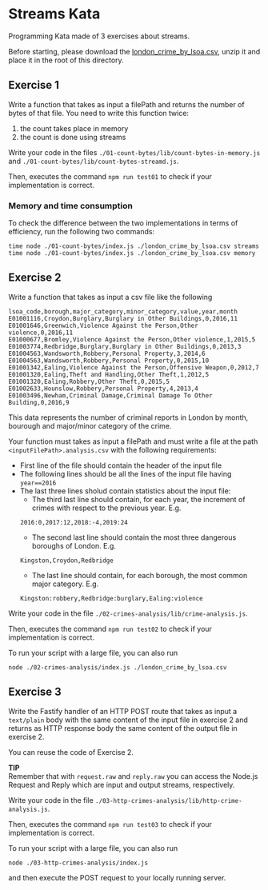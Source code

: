 # Streams Kata

Programming Kata made of 3 exercises about streams.

Before starting, please download the [london_crime_by_lsoa.csv](https://www.kaggle.com/jboysen/london-crime/downloads/london-crime.zip/1), unzip it and place it in the root of this directory.
## Exercise 1

Write a function that takes as input a filePath and returns the number of bytes of that file.
You need to write this function twice:
1. the count takes place in memory
2. the count is done using streams

Write your code in the files `./01-count-bytes/lib/count-bytes-in-memory.js` and `./01-count-bytes/lib/count-bytes-streamd.js`.

Then, executes the command `npm run test01` to check if your  implementation is correct.

### Memory and time consumption

To check the difference between the two implementations in terms of efficiency, run the following two commands:
```
time node ./01-count-bytes/index.js ./london_crime_by_lsoa.csv streams
time node ./01-count-bytes/index.js ./london_crime_by_lsoa.csv memory
```

## Exercise 2

Write a function that takes as input a csv file like the following
```csv
lsoa_code,borough,major_category,minor_category,value,year,month
E01001116,Croydon,Burglary,Burglary in Other Buildings,0,2016,11
E01001646,Greenwich,Violence Against the Person,Other violence,0,2016,11
E01000677,Bromley,Violence Against the Person,Other violence,1,2015,5
E01003774,Redbridge,Burglary,Burglary in Other Buildings,0,2013,3
E01004563,Wandsworth,Robbery,Personal Property,3,2014,6
E01004563,Wandsworth,Robbery,Personal Property,0,2015,10
E01001342,Ealing,Violence Against the Person,Offensive Weapon,0,2012,7
E01001320,Ealing,Theft and Handling,Other Theft,1,2012,5
E01001320,Ealing,Robbery,Other Theft,0,2015,5
E01002633,Hounslow,Robbery,Personal Property,4,2013,4
E01003496,Newham,Criminal Damage,Criminal Damage To Other Building,0,2016,9
```
This data represents the number of criminal reports in London by month, bourough and major/minor category of the crime.

Your function must takes as input a filePath and must write a file at the path `<inputFilePath>.analysis.csv` with the following requirements:
* First line of the file should contain the header of the input file
* The following lines should be all the lines of the input file having `year==2016`
* The last three lines sholud contain statistics about the input file:
  *  The third last line should contain, for each year, the increment of crimes with respect to the previous year. E.g.
  ```
  2016:0,2017:12,2018:-4,2019:24
  ```
  *  The second last line should contain the most three dangerous boroughs of London. E.g.
  ```
  Kingston,Croydon,Redbridge
  ```
  *  The last line should contain, for each borough, the most common major category. E.g.
  ```
  Kingston:robbery,Redbridge:burglary,Ealing:violence
  ```

Write your code in the file `./02-crimes-analysis/lib/crime-analysis.js`.

Then, executes the command `npm run test02` to check if your  implementation is correct.

To run your script with a large file, you can also run
```
node ./02-crimes-analysis/index.js ./london_crime_by_lsoa.csv
```

## Exercise 3

Write the Fastify handler of an HTTP POST route that takes as input a `text/plain` body with the same content of the input file in exercise 2 and returns as HTTP response body the same content of the output file in exercise 2.

You can reuse the code of Exercise 2.

**TIP**  
Remember that with `request.raw` and `reply.raw` you can access the Node.js Request and Reply which are input and output streams, respectively.

Write your code in the file `./03-http-crimes-analysis/lib/http-crime-analysis.js`.

Then, executes the command `npm run test03` to check if your  implementation is correct.

To run your script with a large file, you can also run
```
node ./03-http-crimes-analysis/index.js
```
and then execute the POST request to your locally running server.